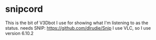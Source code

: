 # snipcord
This is the bit of V3Dbot I use for showing what I'm listening to as the status. needs SNIP: https://github.com/dlrudie/Snip I use VLC, so I use version 6.10.2
